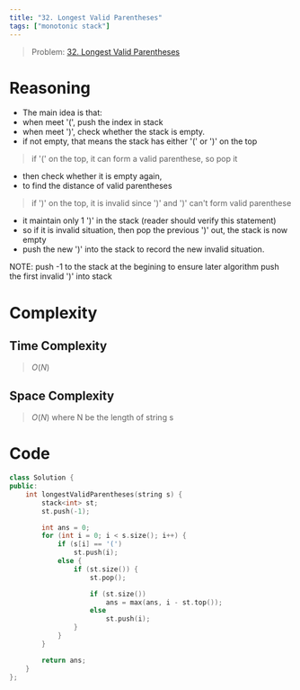 ```yaml
---
title: "32. Longest Valid Parentheses"
tags: ["monotonic stack"]
---
```


> Problem: [32. Longest Valid Parentheses](https://leetcode.com/problems/longest-valid-parentheses/description/)

# Reasoning 
- The main idea is that:
- when meet '(', push the index in stack
- when meet ')', check whether the stack is empty.
- if not empty, that means the stack has either '(' or ')' on the top

> if '(' on the top, it can form a valid parenthese, so pop it
- then check whether it is empty again, 
- to find the distance of valid parentheses

> if ')' on the top, it is invalid since ')' and ')' can't form valid parenthese
- it maintain only 1 ')' in the stack (reader should verify this statement)
- so if it is invalid situation, then pop the previous ')' out, the stack is now empty
- push the new ')' into the stack to record the new invalid situation.

NOTE: push -1 to the stack at the begining to ensure later algorithm push the first invalid ')' into stack

# Complexity
## Time Complexity
> $O(N)$
## Space Complexity
> $O(N)$
where N be the length of string s

# Code
```cpp
class Solution {
public:
    int longestValidParentheses(string s) {
        stack<int> st;
        st.push(-1);

        int ans = 0;
        for (int i = 0; i < s.size(); i++) {
            if (s[i] == '(')
                st.push(i);
            else {
                if (st.size()) {
                    st.pop();

                    if (st.size())
                        ans = max(ans, i - st.top());
                    else 
                        st.push(i);
                }
            }
        }

        return ans;
    }
};
```